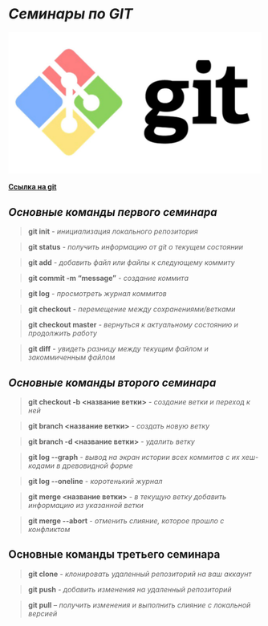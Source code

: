 # ***Семинары по GIT***

![картинка не открылась](picture.jpg)

[**Cсылка на git**](https://git-scm.com/downloads)

## ***Основные команды первого семинара***

> **git init** - *инициализация локального репозитория*

> **git status** - *получить информацию от git о текущем состоянии*

> **git add** - *добавить файл или файлы к следующему коммиту*

> **git commit -m “message”** - *создание коммита*

> **git log** - *просмотреть журнал коммитов*

> **git checkout** - *перемещение между сохранениями/ветками*

> **git checkout master** - *вернуться к актуальному состоянию и продолжить работу*

> **git diff** - *увидеть разницу между текущим файлом и закоммиченным файлом*

## ***Основные команды второго семинара***

> **git checkout -b <название ветки>** - *создание ветки и переход к ней*

> **git branch <название ветки>** - *создать новую ветку*

> **git branch -d <название ветки>** - *удалить ветку*

> **git log --graph** - *вывод на экран истории всех коммитов с их хеш-кодами в древовидной форме*

> **git log --oneline** - *коротенький журнал*

> **git merge <название ветки>** - *в текущую ветку добавить информацию из указанной ветки*

> **git merge --abort** - *отменить слияние, которое прошло с конфликтом*

## **Основные команды третьего семинара**

> **git clone** - *клонировать удаленный репозиторий на ваш аккаунт*

> **git push** - *добавить изменения на удаленный репозиторий*

>**git pull** – *получить изменения и выполнить слияние с локальной версией*